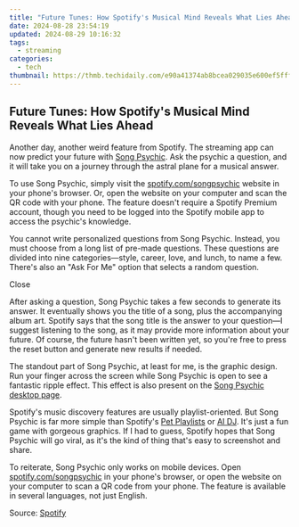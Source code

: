 ```yaml
---
title: "Future Tunes: How Spotify's Musical Mind Reveals What Lies Ahead"
date: 2024-08-28 23:54:19
updated: 2024-08-29 10:16:32
tags:
  - streaming
categories:
  - tech
thumbnail: https://thmb.techidaily.com/e90a41374ab8bcea029035e600ef5fff009cee16ec9e8eead9f3969598aefde0.jpg
---
```


## Future Tunes: How Spotify's Musical Mind Reveals What Lies Ahead

Another day, another weird feature from Spotify. The streaming app can now predict your future with [Song Psychic](https://songpsychic.byspotify.com/en/). Ask the psychic a question, and it will take you on a journey through the astral plane for a musical answer.

 To use Song Psychic, simply visit the [spotify.com/songpsychic](https://spotify.com/songpsychic) website in your phone's browser. Or, open the website on your computer and scan the QR code with your phone. The feature doesn't require a Spotify Premium account, though you need to be logged into the Spotify mobile app to access the psychic's knowledge.

 You cannot write personalized questions from Song Psychic. Instead, you must choose from a long list of pre-made questions. These questions are divided into nine categories—style, career, love, and lunch, to name a few. There's also an "Ask For Me" option that selects a random question.

Close 

 After asking a question, Song Psychic takes a few seconds to generate its answer. It eventually shows you the title of a song, plus the accompanying album art. Spotify says that the song title is the answer to your question—I suggest listening to the song, as it may provide more information about your future. Of course, the future hasn't been written yet, so you're free to press the reset button and generate new results if needed.

 The standout part of Song Psychic, at least for me, is the graphic design. Run your finger across the screen while Song Psychic is open to see a fantastic ripple effect. This effect is also present on the [Song Psychic desktop page](http://spotify.com/songpsychic).

 Spotify's music discovery features are usually playlist-oriented. But Song Psychic is far more simple than Spotify's [Pet Playlists](https://some-approaches.techidaily.com/in-2024-streaming-made-easier-learning-to-use-netflixs-dual-screen-feature/) or [AI DJ](https://facebook-video-share.techidaily.com/updated-amplify-your-videos-reach-perfect-title-description-and-tags-for-2024/). It's just a fun game with gorgeous graphics. If I had to guess, Spotify hopes that Song Psychic will go viral, as it's the kind of thing that's easy to screenshot and share.

 To reiterate, Song Psychic only works on mobile devices. Open [spotify.com/songpsychic](https://spotify.com/songpsychic) in your phone's browser, or open the website on your computer to scan a QR code from your phone. The feature is available in several languages, not just English.

 Source: [Spotify](https://newsroom.spotify.com/2024-02-29/spotifys-song-psychic-is-ready-to-answer-your-burning-questions/)

<ins class="adsbygoogle"
     style="display:block"
     data-ad-format="autorelaxed"
     data-ad-client="ca-pub-7571918770474297"
     data-ad-slot="1223367746"></ins>



<ins class="adsbygoogle"
     style="display:block"
     data-ad-client="ca-pub-7571918770474297"
     data-ad-slot="8358498916"
     data-ad-format="auto"
     data-full-width-responsive="true"></ins>
